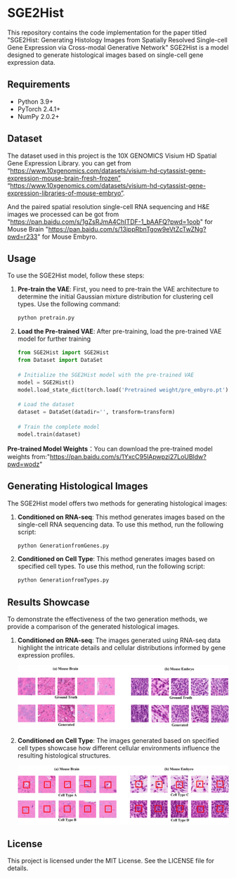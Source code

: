 # SGE2Hist
This repository contains the code implementation for the paper titled "SGE2Hist: Generating Histology Images from Spatially Resolved Single-cell Gene Expression via Cross-modal Generative Network"
SGE2Hist is a model designed to generate histological images based on single-cell gene expression data. 

## Requirements

- Python 3.9+
- PyTorch 2.4.1+
- NumPy 2.0.2+


## Dataset

The dataset used in this project is the 10X GENOMICS Visium HD Spatial Gene Expression Library. you can get from “https://www.10xgenomics.com/datasets/visium-hd-cytassist-gene-expression-mouse-brain-fresh-frozen”  “https://www.10xgenomics.com/datasets/visium-hd-cytassist-gene-expression-libraries-of-mouse-embryo”.

And the paired spatial resolution single-cell RNA sequencing and H&E images we processed can be got from "https://pan.baidu.com/s/1gZsRJmA4ChITDF-1_bAAFQ?pwd=1oob" for Mouse Brain 
"https://pan.baidu.com/s/13ippRbnTgow9eVtZcTwZNg?pwd=r233" for Mouse Embyro.


## Usage



To use the SGE2Hist model, follow these steps:


1. **Pre-train the VAE**: First, you need to pre-train the VAE architecture to determine the initial Gaussian mixture distribution for clustering cell types. Use the following command:

    ```bash
    python pretrain.py 
    ```
2. **Load the Pre-trained VAE**: After pre-training, load the pre-trained VAE model for further training

    ```python
    from SGE2Hist import SGE2Hist
    from Dataset import DataSet

    # Initialize the SGE2Hist model with the pre-trained VAE
    model = SGE2Hist()
    model.load_state_dict(torch.load('Pretrained weight/pre_embyro.pt'))

    # Load the dataset
    dataset = DataSet(datadir='', transform=transform)

    # Train the complete model
    model.train(dataset)
    ```

**Pre-trained Model Weights**：You can download the pre-trained model weights from:"https://pan.baidu.com/s/1YxcC95lApwpzi27LoUBldw?pwd=wodz"

## Generating Histological Images

The SGE2Hist model offers two methods for generating histological images:

1. **Conditioned on RNA-seq**: This method generates images based on the single-cell RNA sequencing data. To use this method, run the following script:

    ```bash
    python GenerationfromGenes.py 
    ```

2. **Conditioned on Cell Type**: This method generates images based on specified cell types. To use this method, run the following script:

    ```bash
    python GenerationfromTypes.py 
    ```

## Results Showcase

To demonstrate the effectiveness of the two generation methods, we provide a comparison of the generated histological images. 

1. **Conditioned on RNA-seq**: The images generated using RNA-seq data highlight the intricate details and cellular distributions informed by gene expression profiles.

    ![RNA-seq Generated Images](./figures/RNA.png)

2. **Conditioned on Cell Type**: The images generated based on specified cell types showcase how different cellular environments influence the resulting histological structures.

    ![Cell Type Generated Images](./figures/Type.png)


## License

This project is licensed under the MIT License. See the LICENSE file for details.
